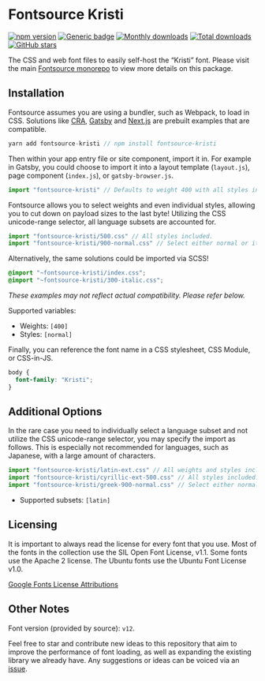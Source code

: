 # Fontsource Kristi

[![npm version](https://badge.fury.io/js/fontsource-kristi.svg)](https://www.npmjs.com/package/fontsource-kristi) [![Generic badge](https://img.shields.io/badge/fontsource-passing-brightgreen)](https://github.com/fontsource/fontsource) [![Monthly downloads](https://badgen.net/npm/dm/fontsource-kristi)](https://github.com/fontsource/fontsource) [![Total downloads](https://badgen.net/npm/dt/fontsource-kristi)](https://github.com/fontsource/fontsource) [![GitHub stars](https://img.shields.io/github/stars/DecliningLotus/fontsource.svg?style=social&label=Star)](https://github.com/fontsource/fontsource/stargazers)

The CSS and web font files to easily self-host the “Kristi” font. Please visit the main [Fontsource monorepo](https://github.com/fontsource/fontsource) to view more details on this package.

## Installation

Fontsource assumes you are using a bundler, such as Webpack, to load in CSS. Solutions like [CRA](https://create-react-app.dev/), [Gatsby](https://www.gatsbyjs.org/) and [Next.js](https://nextjs.org/) are prebuilt examples that are compatible.

```javascript
yarn add fontsource-kristi // npm install fontsource-kristi
```

Then within your app entry file or site component, import it in. For example in Gatsby, you could choose to import it into a layout template (`layout.js`), page component (`index.js`), or `gatsby-browser.js`.

```javascript
import "fontsource-kristi" // Defaults to weight 400 with all styles included.
```

Fontsource allows you to select weights and even individual styles, allowing you to cut down on payload sizes to the last byte! Utilizing the CSS unicode-range selector, all language subsets are accounted for.

```javascript
import "fontsource-kristi/500.css" // All styles included.
import "fontsource-kristi/900-normal.css" // Select either normal or italic.
```

Alternatively, the same solutions could be imported via SCSS!

```scss
@import "~fontsource-kristi/index.css";
@import "~fontsource-kristi/300-italic.css";
```

_These examples may not reflect actual compatibility. Please refer below._

Supported variables:

- Weights: `[400]`
- Styles: `[normal]`

Finally, you can reference the font name in a CSS stylesheet, CSS Module, or CSS-in-JS.

```css
body {
  font-family: "Kristi";
}
```

## Additional Options

In the rare case you need to individually select a language subset and not utilize the CSS unicode-range selector, you may specify the import as follows. This is especially not recommended for languages, such as Japanese, with a large amount of characters.

```javascript
import "fontsource-kristi/latin-ext.css" // All weights and styles included.
import "fontsource-kristi/cyrillic-ext-500.css" // All styles included.
import "fontsource-kristi/greek-900-normal.css" // Select either normal or italic.
```

- Supported subsets: `[latin]`

## Licensing

It is important to always read the license for every font that you use.
Most of the fonts in the collection use the SIL Open Font License, v1.1. Some fonts use the Apache 2 license. The Ubuntu fonts use the Ubuntu Font License v1.0.

[Google Fonts License Attributions](https://fonts.google.com/attribution)

## Other Notes

Font version (provided by source): `v12`.

Feel free to star and contribute new ideas to this repository that aim to improve the performance of font loading, as well as expanding the existing library we already have. Any suggestions or ideas can be voiced via an [issue](https://github.com/fontsource/fontsource/issues).
